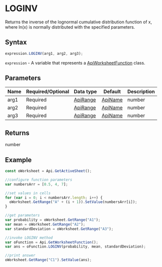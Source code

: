 # LOGINV

Returns the inverse of the lognormal cumulative distribution function of x, where ln(x) is normally distributed with the specified parameters.

## Syntax

```javascript
expression.LOGINV(arg1, arg2, arg3);
```

`expression` - A variable that represents a [ApiWorksheetFunction](../ApiWorksheetFunction.md) class.

## Parameters

| **Name** | **Required/Optional** | **Data type** | **Default** | **Description** |
| ------------- | ------------- | ------------- | ------------- | ------------- |
| arg1 | Required | [ApiRange](../../ApiRange/ApiRange.md) | [ApiName](../../ApiName/ApiName.md) | number |  | A probability associated with the lognormal distribution, a number between 0 and 1, inclusive. |
| arg2 | Required | [ApiRange](../../ApiRange/ApiRange.md) | [ApiName](../../ApiName/ApiName.md) | number |  | The mean of ln(x). |
| arg3 | Required | [ApiRange](../../ApiRange/ApiRange.md) | [ApiName](../../ApiName/ApiName.md) | number |  | The standard deviation of ln(x), a positive number. |

## Returns

number

## Example



```javascript
const oWorksheet = Api.GetActiveSheet();

//configure function parameters
var numbersArr = [0.5, 4, 7];

//set values in cells
for (var i = 0; i < numbersArr.length; i++) {
  oWorksheet.GetRange("A" + (i + 1)).SetValue(numbersArr[i]);
}

//get parameters
var probability = oWorksheet.GetRange("A1");
var mean = oWorksheet.GetRange("A2");
var standardDeviation = oWorksheet.GetRange("A3");

//invoke LOGINV method
var oFunction = Api.GetWorksheetFunction();
var ans = oFunction.LOGINV(probability, mean, standardDeviation);

//print answer
oWorksheet.GetRange("C1").SetValue(ans);

```
